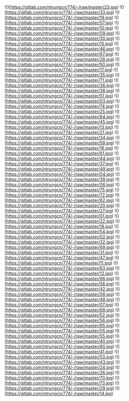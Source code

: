 !()[https://gitlab.com/ntrungcn/774/-/raw/master/23.jpg)
!()[https://gitlab.com/ntrungcn/774/-/raw/master/33.jpg)
!()[https://gitlab.com/ntrungcn/774/-/raw/master/19.jpg)
!()[https://gitlab.com/ntrungcn/774/-/raw/master/57.jpg)
!()[https://gitlab.com/ntrungcn/774/-/raw/master/10.jpg)
!()[https://gitlab.com/ntrungcn/774/-/raw/master/09.jpg)
!()[https://gitlab.com/ntrungcn/774/-/raw/master/30.jpg)
!()[https://gitlab.com/ntrungcn/774/-/raw/master/15.jpg)
!()[https://gitlab.com/ntrungcn/774/-/raw/master/46.jpg)
!()[https://gitlab.com/ntrungcn/774/-/raw/master/67.jpg)
!()[https://gitlab.com/ntrungcn/774/-/raw/master/28.jpg)
!()[https://gitlab.com/ntrungcn/774/-/raw/master/50.jpg)
!()[https://gitlab.com/ntrungcn/774/-/raw/master/17.jpg)
!()[https://gitlab.com/ntrungcn/774/-/raw/master/35.jpg)
!()[https://gitlab.com/ntrungcn/774/-/raw/master/71.jpg)
!()[https://gitlab.com/ntrungcn/774/-/raw/master/36.jpg)
!()[https://gitlab.com/ntrungcn/774/-/raw/master/38.jpg)
!()[https://gitlab.com/ntrungcn/774/-/raw/master/51.jpg)
!()[https://gitlab.com/ntrungcn/774/-/raw/master/03.jpg)
!()[https://gitlab.com/ntrungcn/774/-/raw/master/74.jpg)
!()[https://gitlab.com/ntrungcn/774/-/raw/master/25.jpg)
!()[https://gitlab.com/ntrungcn/774/-/raw/master/64.jpg)
!()[https://gitlab.com/ntrungcn/774/-/raw/master/45.jpg)
!()[https://gitlab.com/ntrungcn/774/-/raw/master/13.jpg)
!()[https://gitlab.com/ntrungcn/774/-/raw/master/21.jpg)
!()[https://gitlab.com/ntrungcn/774/-/raw/master/34.jpg)
!()[https://gitlab.com/ntrungcn/774/-/raw/master/59.jpg)
!()[https://gitlab.com/ntrungcn/774/-/raw/master/16.jpg)
!()[https://gitlab.com/ntrungcn/774/-/raw/master/61.jpg)
!()[https://gitlab.com/ntrungcn/774/-/raw/master/44.jpg)
!()[https://gitlab.com/ntrungcn/774/-/raw/master/37.jpg)
!()[https://gitlab.com/ntrungcn/774/-/raw/master/49.jpg)
!()[https://gitlab.com/ntrungcn/774/-/raw/master/04.jpg)
!()[https://gitlab.com/ntrungcn/774/-/raw/master/39.jpg)
!()[https://gitlab.com/ntrungcn/774/-/raw/master/06.jpg)
!()[https://gitlab.com/ntrungcn/774/-/raw/master/75.jpg)
!()[https://gitlab.com/ntrungcn/774/-/raw/master/72.jpg)
!()[https://gitlab.com/ntrungcn/774/-/raw/master/62.jpg)
!()[https://gitlab.com/ntrungcn/774/-/raw/master/20.jpg)
!()[https://gitlab.com/ntrungcn/774/-/raw/master/27.jpg)
!()[https://gitlab.com/ntrungcn/774/-/raw/master/01.jpg)
!()[https://gitlab.com/ntrungcn/774/-/raw/master/22.jpg)
!()[https://gitlab.com/ntrungcn/774/-/raw/master/18.jpg)
!()[https://gitlab.com/ntrungcn/774/-/raw/master/54.jpg)
!()[https://gitlab.com/ntrungcn/774/-/raw/master/02.jpg)
!()[https://gitlab.com/ntrungcn/774/-/raw/master/32.jpg)
!()[https://gitlab.com/ntrungcn/774/-/raw/master/69.jpg)
!()[https://gitlab.com/ntrungcn/774/-/raw/master/31.jpg)
!()[https://gitlab.com/ntrungcn/774/-/raw/master/47.jpg)
!()[https://gitlab.com/ntrungcn/774/-/raw/master/11.jpg)
!()[https://gitlab.com/ntrungcn/774/-/raw/master/63.jpg)
!()[https://gitlab.com/ntrungcn/774/-/raw/master/12.jpg)
!()[https://gitlab.com/ntrungcn/774/-/raw/master/66.jpg)
!()[https://gitlab.com/ntrungcn/774/-/raw/master/58.jpg)
!()[https://gitlab.com/ntrungcn/774/-/raw/master/42.jpg)
!()[https://gitlab.com/ntrungcn/774/-/raw/master/08.jpg)
!()[https://gitlab.com/ntrungcn/774/-/raw/master/48.jpg)
!()[https://gitlab.com/ntrungcn/774/-/raw/master/07.jpg)
!()[https://gitlab.com/ntrungcn/774/-/raw/master/68.jpg)
!()[https://gitlab.com/ntrungcn/774/-/raw/master/52.jpg)
!()[https://gitlab.com/ntrungcn/774/-/raw/master/56.jpg)
!()[https://gitlab.com/ntrungcn/774/-/raw/master/65.jpg)
!()[https://gitlab.com/ntrungcn/774/-/raw/master/05.jpg)
!()[https://gitlab.com/ntrungcn/774/-/raw/master/55.jpg)
!()[https://gitlab.com/ntrungcn/774/-/raw/master/40.jpg)
!()[https://gitlab.com/ntrungcn/774/-/raw/master/60.jpg)
!()[https://gitlab.com/ntrungcn/774/-/raw/master/41.jpg)
!()[https://gitlab.com/ntrungcn/774/-/raw/master/53.jpg)
!()[https://gitlab.com/ntrungcn/774/-/raw/master/43.jpg)
!()[https://gitlab.com/ntrungcn/774/-/raw/master/24.jpg)
!()[https://gitlab.com/ntrungcn/774/-/raw/master/26.jpg)
!()[https://gitlab.com/ntrungcn/774/-/raw/master/70.jpg)
!()[https://gitlab.com/ntrungcn/774/-/raw/master/73.jpg)
!()[https://gitlab.com/ntrungcn/774/-/raw/master/29.jpg)
!()[https://gitlab.com/ntrungcn/774/-/raw/master/14.jpg)
